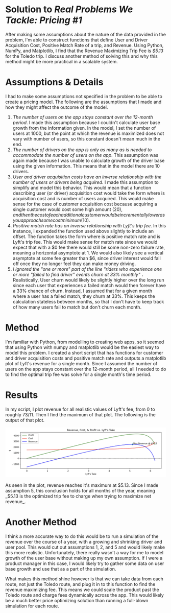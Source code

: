 # Solution to _Real Problems We Tackle: Pricing #1_

After making some assumptions about the nature of the data provided in the problem, I'm able to construct functions that define User and Driver Acquisition Cost, Positive Match Rate of a trip, and Revenue. Using Python, NumPy, and Matplotlib, I find that the Revenue Maximizing Trip Fee is _$5.13_ for the Toledo trip. I discuss another method of solving this and why this method might be more practical in a scalable system.

# Assumptions & Details

I had to make some assumptions not specified in the problem to be able to create a pricing model. The following are the assumptions that I made and how they might affect the outcome of the model.

1. _The number of users on the app stays constant over the 12-month period_. I made this assumption because I couldn't calculate user base growth from the information given. In the model, I set the number of users at 1000, but the point at which the revenue is maximized does not vary with number of users, so this constant doesn't mean much in the end.
2. _The number of drivers on the app is only as many as is needed to accommodate the number of users on the app_. This assumption was again made because I was unable to calculate growth of the driver base using the given information. This means that in the model there are 10 drivers.
3. _User and driver acquisition costs have an inverse relationship with the number of users or drivers being acquired_. I made this assumption to simplify and model this behavior. This would mean that a function describing user (or driver) acquisition cost would take the form where is acquisition cost and is number of users acquired. This would make sense for the case of customer acquisition cost because acquiring a single customer would cost some high amount ($20), and then the cost of each additional customer would be incrementally lower as you approach some cost minimum ($10).
4. _Positive match rate has an inverse relationship with Lyft's trip fee_. In this instance, I expanded the function used above slightly to include an offset. The function takes the form where is positive match rate and is Lyft's trip fee. This would make sense for match rate since we would expect that with a $0 fee there would still be some non-zero failure rate, meaning a horizontal asymptote at 1. We would also likely see a vertical asymptote at some fee greater than $6, since driver interest would fall off once they no longer feel they can make money driving.
5. _I ignored the "one or more" part of the line "riders who experience one or more "failed to find driver" events churn at 33% monthly"_ **.** Realistically, User churn would likely be slightly higher over the long run since each user that experiences a failed match would then forever have a 33% chance of churn. Instead, I assumed that for a given month where a user has a failed match, they churn at 33%. This keeps the calculation stateless between months, so that I don't have to keep track of how many users fail to match but don't churn each month.

# Method

I'm familiar with Python, from modelling to creating web apps, so it seemed that using Python with numpy and matplotlib would be the easiest way to model this problem. I created a short script that has functions for customer and driver acquisition costs and positive match rate and outputs a matplotlib plot of Lyft's revenue for a single month. Since I assumed the number of users on the app stays constant over the 12-month period, all I needed to do to find the optimal trip fee was solve for a single month's time period.

# Results

In my script, I plot revenue for all realistic values of Lyft's fee, from 0 to roughly 73/11. Then I find the maximum of that plot. The following is the output of that plot.

![](revenue_plot.png)

As seen in the plot, revenue reaches it's maximum at $5.13. Since I made assumption 5, this conclusion holds for all months of the year, meaning _$5.13 is the optimized trip fee to charge when trying to maximize net revenue_.

# Another Method

I think a more accurate way to do this would be to run a simulation of the revenue over the course of a year, with a growing and shrinking driver and user pool. This would cut out assumptions 1, 2, and 5 and would likely make this more realistic. Unfortunately, there really wasn't a way for me to model growth of the user base without making up my own assumption. If I were a product manager in this case, I would likely try to gather some data on user base growth and use that as a part of the simulation.

What makes this method shine however is that we can take data from each route, not just the Toledo route, and plug it in to this function to find the revenue maximizing fee. This means we could scale the product past the Toledo route and charge fees dynamically across the app. This would likely be a much better price optimizing solution than running a full-blown simulation for each route.
